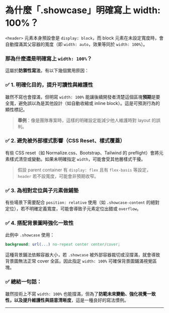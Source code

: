 # 為什麼「.showcase」明確寫上 width: 100%？
`<header>` 元素本身預設會是 `display: block`，而 block 元素在未設定寬度時，會自動撐滿其父容器的寬度（即 `width: auto`，效果等同於 `width: 100%`）。

### 那為什麼還是明確寫上 `width: 100%`？

這屬於**防禦性寫法**，有以下幾個實用原因：

### ✅ **1. 明確化目的，提升可讀性與維護性**

雖然不寫也會撐滿，但明寫 `width: 100%` 能讓後續開發者清楚這個區塊**預期**是要全寬，避免誤以為是其他設計（如自動收縮或 inline block）。這是可預測行為的顯性標記。

> **舉例**：像是團隊專案時，這樣的明確設定能減少他人維護時對 layout 的誤判。

### ✅ **2. 避免被外部樣式影響（CSS Reset、樣式覆蓋）**

有些 CSS reset（如 Normalize.css、Bootstrap、Tailwind 的 preflight）會將元素樣式清空或變動。如果未明確指定 `width`，可能會受其他層樣式干擾。

> 假設 parent container 有 `display: flex` 且有 `flex-basis` 等設定，`header` 若不設寬度，可能會非預期收窄。

### ✅ **3. 為相對定位與子元素做鋪墊**

有些場景下需要配合 `position: relative` 使用（如 `.showcase-content` 的絕對定位），若不明確定義寬度，可能會導致子元素定位出錯或 `overflow`。

### ✅ **4. 搭配背景圖時強化一致性**

此例中 `.showcase` 使用：

```scss
background: url(...) no-repeat center center/cover;
```

這種背景鋪法依賴容器大小，若 `.showcase` 被外部容器裁切或沒撐滿，就會導致背景圖無法正常 cover 全區。因此指定 `width: 100%` 可確保背景圖鋪滿視覺區塊。

### ✅ **總結一句話：**

雖然技術上不寫 `width: 100%` 也能撐滿，但為了**防範未來變動、強化視覺一致性，以及提升維護性與語意清晰度**，這是一種良好的寫法慣例。

---